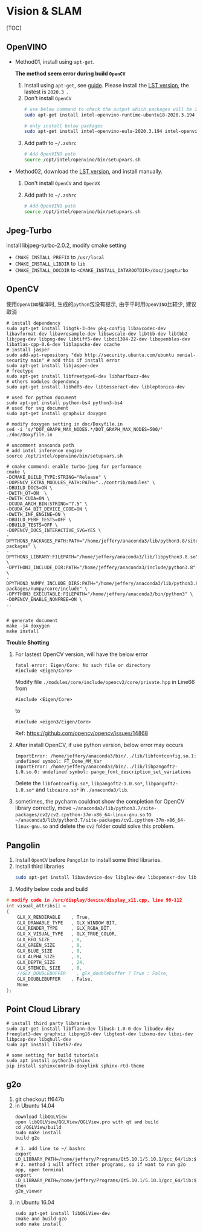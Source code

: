 # Vision & SLAM
[TOC]

## OpenVINO
- Method01, install using `apt-get`. 

    **The method seem error during build `OpenCV`**

    1. Install using `apt-get`, see [guide](https://docs.openvinotoolkit.org/latest/openvino_docs_install_guides_installing_openvino_apt.html). Please install the [LST version](https://software.intel.com/content/www/us/en/develop/tools/openvino-toolkit/choose-download.html), the lastest is `2020.3 `.
    1. Don't install `OpenCV`
        ```sh
        # use below command to check the output which packages will be installed
        sudo apt-get install intel-openvino-runtime-ubuntu18-2020.3.194
        
        # only install below packages
        sudo apt-get install intel-openvino-eula-2020.3.194 intel-openvino-gstreamer-rt-ubuntu-bionic-2020.3.194 intel-openvino-gva-rt-ubuntu-bionic-2020.3.194 intel-openvino-ie-rt-core-ubuntu-bionic-2020.3.194 intel-openvino-ie-rt-cpu-ubuntu-bionic-2020.3.194 intel-openvino-ie-rt-gna-ubuntu-bionic-2020.3.194 intel-openvino-ie-rt-gpu-ubuntu-bionic-2020.3.194 intel-openvino-ie-rt-hddl-ubuntu-bionic-2020.3.194 intel-openvino-ie-rt-vpu-ubuntu-bionic-2020.3.194 intel-openvino-ie-sdk-ubuntu-bionic-2020.3.194 intel-openvino-setupvars-2020.3.194 
        ```
    1. Add path to `~/.zshrc`
        ```sh
        # Add OpenVINO path
        source /opt/intel/openvino/bin/setupvars.sh
        ```

- Method02, download the [LST version](https://software.intel.com/content/www/us/en/develop/tools/openvino-toolkit/choose-download.html), and install manually.
    1. Don't install `OpenCV` and `OpenVX`
       
    2. Add path to `~/.zshrc`
    
        ```sh
        # Add OpenVINO path
        source /opt/intel/openvino/bin/setupvars.sh
        ```

## Jpeg-Turbo

install libjpeg-turbo-2.0.2, modify cmake setting
- `CMAKE_INSTALL_PREFIX` to `/usr/local`
- `CMAKE_INSTALL_LIBDIR` to `lib`
- `CMAKE_INSTALL_DOCDIR` to `<CMAKE_INSTALL_DATAROOTDIR>/doc/jpegturbo`

## OpenCV

使用`OpenVINO`编译时, 生成的`python`包没有提示, 由于平时用`OpenVINO`比较少, 建议取消

```sh{.line-numbers}
# install dependency
sudo apt-get install libgtk-3-dev pkg-config libavcodec-dev libavformat-dev libavresample-dev libswscale-dev libtbb-dev libtbb2 libjpeg-dev libpng-dev libtiff5-dev libdc1394-22-dev libopenblas-dev libatlas-cpp-0.6-dev liblapacke-dev ccache
# install jasper
sudo add-apt-repository "deb http://security.ubuntu.com/ubuntu xenial-security main" # add this if install error
sudo apt-get install libjasper-dev
# freetype
sudo apt-get install libfreetype6-dev libharfbuzz-dev
# others modules dependency
sudo apt-get install libhdf5-dev libtesseract-dev libleptonica-dev

# used for python document
sudo apt-get install python-bs4 python3-bs4
# used for svg document
sudo apt-get install graphviz doxygen

# modify doxygen setting in doc/Doxyfile.in
sed -i 's/^DOT_GRAPH_MAX_NODES.*/DOT_GRAPH_MAX_NODES=500/' ./doc/Doxyfile.in

# uncomment anaconda path
# add intel inference engine
source /opt/intel/openvino/bin/setupvars.sh

# cmake commond: enable turbo-jpeg for performance
cmake \
-DCMAKE_BUILD_TYPE:STRING="Release" \
-DOPENCV_EXTRA_MODULES_PATH:PATH="../contrib/modules" \
-DBUILD_DOCS=ON \
-DWITH_QT=ON  \
-DWITH_CUDA=ON \
-DCUDA_ARCH_BIN:STRING="7.5" \
-DCUDA_64_BIT_DEVICE_CODE=ON \
-DWITH_INF_ENGINE=ON \
-DBUILD_PERF_TESTS=OFF \
-DBUILD_TESTS=OFF \
-DOPENCV_DOCS_INTERACTIVE_SVG=YES \
-DPYTHON3_PACKAGES_PATH:PATH="/home/jeffery/anaconda3/lib/python3.8/site-packages" \
-DPYTHON3_LIBRARY:FILEPATH="/home/jeffery/anaconda3/lib/libpython3.8.so" \
-DPYTHON3_INCLUDE_DIR:PATH="/home/jeffery/anaconda3/include/python3.8" \
-DPYTHON3_NUMPY_INCLUDE_DIRS:PATH="/home/jeffery/anaconda3/lib/python3.8/site-packages/numpy/core/include" \
-DPYTHON3_EXECUTABLE:FILEPATH="/home/jeffery/anaconda3/bin/python3" \
-DOPENCV_ENABLE_NONFREE=ON \
..


# generate document
make -j4 doxygen
make install
```
**Trouble Shotting**
1. For lastest OpenCV version, will have the below error
    ```sh{.line-numbers}
    fatal error: Eigen/Core: No such file or directory
    #include <Eigen/Core>
    ```
    Modify file `./modules/core/include/opencv2/core/private.hpp` in Line66 from
    ```cpp{.line-numbers}
    #include <Eigen/Core>
    ```
    to
    ```cpp{.line-numbers}
    #include <eigen3/Eigen/Core>
    ```

    Ref: https://github.com/opencv/opencv/issues/14868
1. After install OpenCV, if use python version, below error may occurs
    ```sh{.line-numbers}
    ImportError: /home/jeffery/anaconda3/bin/../lib/libfontconfig.so.1: undefined symbol: FT_Done_MM_Var
    ImportError: /home/jeffery/anaconda3/bin/../lib/libpangoft2-1.0.so.0: undefined symbol: pango_font_description_set_variations
    ```
    Delete the `libfontconfig.so*`, `libpangoft2-1.0.so*`, `libpangoft2-1.0.so*` and `libcairo.so*` in `./anaconda3/lib`.
1. sometimes, the pycharm couldnot show the completion for OpenCV library correctly, move `~/anaconda3/lib/python3.7/site-packages/cv2/cv2.cpython-37m-x86_64-linux-gnu.so` to `~/anaconda3/lib/python3.7/site-packages/cv2.cpython-37m-x86_64-linux-gnu.so` and delete the `cv2` folder could solve this problem.

## Pangolin
1. Install `OpenCV` before `Pangolin` to install some third libraries.
1. Install third libraries
	```sh
	sudo apt-get install libavdevice-dev libglew-dev libopenexr-dev libswscale-dev libuvc-dev libzstd-dev 
	```
1. Modify below code and build

```c++
# modify code in /src/display/device/display_x11.cpp, line 98-112
int visual_attribs[] =
{
    GLX_X_RENDERABLE    , True,
    GLX_DRAWABLE_TYPE   , GLX_WINDOW_BIT,
    GLX_RENDER_TYPE     , GLX_RGBA_BIT,
    GLX_X_VISUAL_TYPE   , GLX_TRUE_COLOR,
    GLX_RED_SIZE        , 8,
    GLX_GREEN_SIZE      , 8,
    GLX_BLUE_SIZE       , 8,
    GLX_ALPHA_SIZE      , 8,
    GLX_DEPTH_SIZE      , 24,
    GLX_STENCIL_SIZE    , 8,
    //GLX_DOUBLEBUFFER    , glx_doublebuffer ? True : False,
    GLX_DOUBLEBUFFER    , False,
    None
};
```
## Point Cloud Library
```sh{.line-numbers}
# install third party libraries
sudo apt-get install libflann-dev libusb-1.0-0-dev libudev-dev freeglut3-dev graphviz libpng16-dev libgtest-dev libxmu-dev libxi-dev libpcap-dev libqhull-dev
sudo apt install libvtk7-dev

# some setting for build tutorials
sudo apt install python3-sphinx
pip install sphinxcontrib-doxylink sphinx-rtd-theme

```
## g2o
1. git checkout ff647b 
1. in Ubuntu 14.04
    ```sh{.line-numbers}
    download libQGLView
    open libQGLView/QGLView/QGLView.pro with qt and build
    cd /QGLView/build
    sudo make install
    build g2o
    
    # 1. add line to ~/.bashrc
    export LD_LIBRARY_PATH=/home/jeffery/Programs/Qt5.10.1/5.10.1/gcc_64/lib:$LD_LIBRARY_PATH
    # 2. method 1 will affect other programs, so if want to run g2o app, open terminal
    export LD_LIBRARY_PATH=/home/jeffery/Programs/Qt5.10.1/5.10.1/gcc_64/lib:$LD_LIBRARY_PATH
    then
    g2o_viewer
    ```
1. in Ubuntu 16.04
    ```sh{.line-numbers}
    sudo apt-get install libQGLView-dev
    cmake and build g2o
    sudo make install
    ```